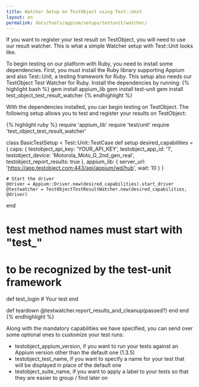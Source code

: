 ```yaml
---
title: Watcher Setup on TestObject using Test::Unit
layout: en
permalink: docs/tools/appium/setups/testunit/watcher/
---
```


If you want to register your test result on TestObject, you will need to use our result watcher. This is what a simple Watcher setup with Test::Unit looks like.

To begin testing on our platform with Ruby, you need to install some dependencies. First, you must install the Ruby library supporting Appium and also Test::Unit, a testing framework for Ruby. This setup also needs our TestObject Test Watcher for Ruby. Install the dependencies by running:
{% highlight bash %}
gem install appium_lib
gem install test-unit
gem install test_object_test_result_watcher
{% endhighlight %}

With the dependencies installed, you can begin testing on TestObject. The following setup allows you to test and register your results on TestObject:

{% highlight ruby %}
require 'appium_lib'
require 'test/unit'
require 'test_object_test_result_watcher'

class BasicTestSetup < Test::Unit::TestCase
  def setup
    desired_capabilities = {
        caps:       {
            testobject_api_key: 'YOUR_API_KEY',
            testobject_app_id: '1',
            testobject_device: 'Motorola_Moto_G_2nd_gen_real',
            testobject_report_results: true
        },
        appium_lib: {
            server_url: 'https://app.testobject.com:443/api/appium/wd/hub',
            wait: 10
        }
    }

    # Start the driver
    @driver = Appium::Driver.new(desired_capabilities).start_driver
    @testwatcher = TestObjectTestResultWatcher.new(desired_capabilities, @driver)
  end

  # test method names must start with "test_"
  # to be recognized by the test-unit framework
  def test_login
    # Your test
  end

  def teardown
    @testwatcher.report_results_and_cleanup(passed?)
  end
end
{% endhighlight %}

Along with the mandatory capabilities we have specified, you can send over some optional ones to customize your test runs:

* testobject_appium_version, if you want to run your tests against an Appium version other than the default one (1.3.5)
* testobject_test_name, if you want to specify a name for your test that will be displayed in place of the default one
* testobject_suite_name, if you want to apply a label to your tests so that they are easier to group / find later on
